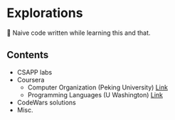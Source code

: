 # Explorations

:school: Naive code written while learning this and that.

## Contents

- CSAPP labs
- Coursera
    - Computer Organization (Peking University) [Link](https://www.coursera.org/learn/jisuanji-zucheng)
    - Programming Languages (U Washington) [Link](https://www.coursera.org/learn/programming-languages)
- CodeWars solutions
- Misc.



